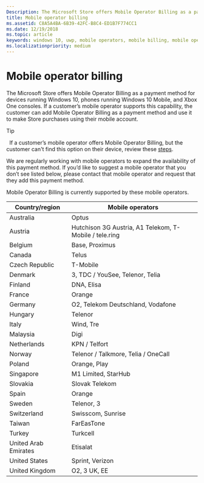 ```yaml
---
Description: The Microsoft Store offers Mobile Operator Billing as a payment method for mobile operators who support this capability.
title: Mobile operator billing
ms.assetid: C8A5A4BA-6B39-42FC-B8C4-ED1B7F774CC1
ms.date: 12/19/2018
ms.topic: article
keywords: windows 10, uwp, mobile operators, mobile billing, mobile operator billing
ms.localizationpriority: medium
---
```

# Mobile operator billing


The Microsoft Store offers Mobile Operator Billing as a payment method for devices running Windows 10, phones running Windows 10 Mobile, and Xbox One consoles. If a customer’s mobile operator supports this capability, the customer can add Mobile Operator Billing as a payment method and use it to make Store purchases using their mobile account.

> [!TIP]
>  If a customer’s mobile operator offers Mobile Operator Billing, but the customer can't find this option on their device, review these [steps](https://support.microsoft.com/instantanswers/b25d6dd6-fb8b-3710-1e13-4d30eb01b51f).

We are regularly working with mobile operators to expand the availability of this payment method. If you’d like to suggest a mobile operator that you don’t see listed below, please contact that mobile operator and request that they add this payment method.

Mobile Operator Billing is currently supported by these mobile operators.

| Country/region       | Mobile operators                                        |
|----------------------|---------------------------------------------------------|
| Australia            | Optus                                                   |
| Austria              | Hutchison 3G Austria, A1 Telekom, T-Mobile / tele.ring  |
| Belgium              | Base, Proximus                                          |
| Canada               | Telus                                                   |
| Czech Republic       | T-Mobile                                                |
| Denmark              | 3, TDC / YouSee, Telenor, Telia                         |
| Finland              | DNA, Elisa                                              |
| France               | Orange                                                  |
| Germany              | O2, Telekom Deutschland, Vodafone                       |
| Hungary              | Telenor                                                 |
| Italy                | Wind, Tre                                               |
| Malaysia             | Digi                                                    |
| Netherlands          | KPN / Telfort                                           |
| Norway               | Telenor / Talkmore, Telia / OneCall                     |
| Poland               | Orange, Play                                            |
| Singapore            | M1 Limited, StarHub                                     |
| Slovakia             | Slovak Telekom                                          |
| Spain                | Orange                                                  |
| Sweden               | Telenor, 3                                              |
| Switzerland          | Swisscom, Sunrise                                       |
| Taiwan               | FarEasTone                                              |
| Turkey               | Turkcell                                                |
| United Arab Emirates | Etisalat                                                |
| United States        | Sprint, Verizon                                         |
| United Kingdom       | O2, 3 UK, EE                                            |

 



 


 

 




